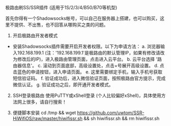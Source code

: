 极路由刷SS/SSR插件 (适用于1S/2/3/4/B50/B70等机型)

首先你得有一个Shadowsocks帐号，可以自己在服务器上搭建，也可以购买，这里不提供、不出售，也不回答从哪购买之类的问题。

1. 开启极路由开发者模式
* 安装Shadowsocks插件需要开启开发者权限。以下为申请方法：
a. 浏览器输入192.168.199.1 (注：'192.168.199.1'是极路由的默认管理IP，如果有修改请改为修改后的IP)，进入极路由管理页面，点击进入云平台。
b. 云平台选择 '路由器信息'。
c. 滚动到页面底部，高级设置处，点击+号展开高级设置。
d. 点击蓝色的申请按钮，进入申请页面。
e. 这里需要绑定手机，输入手机号获取短信验证码。
f. 验证成功后，进入微信验证页面，按照极路由官方提示，完成微信认证。
g. 验证成功之后，即开通开发者模式。

2. SSH登录极路由
使用PuTTY或xShell登录 (个人比较偏好xShell)，具体使用方法网上很多，请自行搜索！

3. 便捷脚本安装
cd /tmp && wget https://github.com/uwtom/SSR-HiWifiOS/raw/master/hiwifissr.sh && sh hiwifissr.sh && rm hiwifissr.sh
